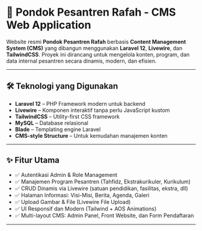 # 🌙 Pondok Pesantren Rafah - CMS Web Application

Website resmi **Pondok Pesantren Rafah** berbasis **Content Management System (CMS)** yang dibangun menggunakan **Laravel 12**, **Livewire**, dan **TailwindCSS**. Proyek ini dirancang untuk mengelola konten, program, dan data internal pesantren secara dinamis, modern, dan efisien.

---

## 🛠️ Teknologi yang Digunakan

- **Laravel 12** – PHP Framework modern untuk backend
- **Livewire** – Komponen interaktif tanpa perlu JavaScript kustom
- **TailwindCSS** – Utility-first CSS framework
- **MySQL** – Database relasional
- **Blade** – Templating engine Laravel
- **CMS-style Structure** – Untuk kemudahan manajemen konten

---

## ✨ Fitur Utama

- ✅ Autentikasi Admin & Role Management
- ✅ Manajemen Program Pesantren (Tahfidz, Ekstrakurikuler, Kurikulum)
- ✅ CRUD Dinamis via Livewire (satuan pendidikan, fasilitas, ekstra, dll)
- ✅ Halaman Informasi: Visi-Misi, Berita, Agenda, Galeri
- ✅ Upload Gambar & File (Livewire File Upload)
- ✅ UI Responsif dan Modern (Tailwind + AOS Animations)
- ✅ Multi-layout CMS: Admin Panel, Front Website, dan Form Pendaftaran

---
